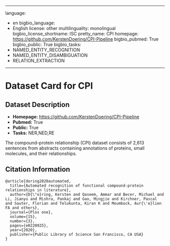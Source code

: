 
---
language: 
- en
bigbio_language: 
- English
license: other
multilinguality: monolingual
bigbio_license_shortname: ISC
pretty_name: CPI
homepage: https://github.com/KerstenDoering/CPI-Pipeline
bigbio_pubmed: True
bigbio_public: True
bigbio_tasks: 
- NAMED_ENTITY_RECOGNITION
- NAMED_ENTITY_DISAMBIGUATION
- RELATION_EXTRACTION
---


# Dataset Card for CPI

## Dataset Description

- **Homepage:** https://github.com/KerstenDoering/CPI-Pipeline
- **Pubmed:** True
- **Public:** True
- **Tasks:** NER,NED,RE


The compound-protein relationship (CPI) dataset consists of 2,613 sentences 
from abstracts containing annotations of proteins, small molecules, and their 
relationships.



## Citation Information

```
@article{doring2020automated,
  title={Automated recognition of functional compound-protein relationships in literature},
  author={D{\"o}ring, Kersten and Qaseem, Ammar and Becer, Michael and Li, Jianyu and Mishra, Pankaj and Gao, Mingjie and Kirchner, Pascal and Sauter, Florian and Telukunta, Kiran K and Moumbock, Aur{\'e}lien FA and others},
  journal={Plos one},
  volume={15},
  number={3},
  pages={e0220925},
  year={2020},
  publisher={Public Library of Science San Francisco, CA USA}
}
```
